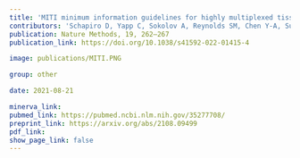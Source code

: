 ```yaml
---
title: 'MITI minimum information guidelines for highly multiplexed tissue images.'
contributors: 'Schapiro D, Yapp C, Sokolov A, Reynolds SM, Chen Y-A, Sudar D, Xie Y, Muhlich J, ... Sorger PK. (2022).'
publication: Nature Methods, 19, 262–267
publication_link: https://doi.org/10.1038/s41592-022-01415-4

image: publications/MITI.PNG

group: other

date: 2021-08-21

minerva_link:
pubmed_link: https://pubmed.ncbi.nlm.nih.gov/35277708/
preprint_link: https://arxiv.org/abs/2108.09499
pdf_link:
show_page_link: false
---
```

